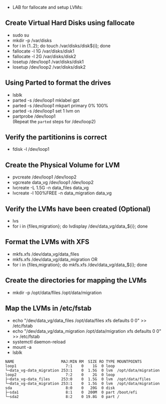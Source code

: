 * LAB for fallocate and setup LVMs:

## Create Virtual Hard Disks using fallocate
- sudo su
- mkdir -p /var/disks
- for i in {1..2}; do touch /var/disks/disk${i}; done
- fallocate -l 1G /var/disks/disk1
- fallocate -l 2G /var/disks/disk2
- losetup /dev/loop1 /var/disks/disk1
- losetup /dev/loop2 /var/disks/disk2

## Using Parted to format the drives
- lsblk
- parted -s /dev/loop1 mklabel gpt
- parted -s /dev/loop1 mkpart primary 0% 100%
- parted -s /dev/loop1 set 1 lvm on
- partprobe /dev/loop1 \
(Repeat the `parted` steps for /dev/loop2)

## Verify the partitionins is correct
- fdisk -l /dev/loop1

## Create the Physical Volume for LVM
- pvcreate /dev/loop1 /dev/loop2
- vgcreate data_vg /dev/loop1 /dev/loop2
- lvcreate -L 1.5G -n data_files data_vg
- lvcreate -l 100%FREE -n data_migration data_vg

## Verify the LVMs have been created (Optional)
- lvs
- for i in {files,migration}; do lvdisplay /dev/data_vg/data_${i}; done

## Format the LVMs with XFS
- mkfs.xfs /dev/data_vg/data_files
- mkfs.xfs /dev/data_vg/data_migration
OR
- for i in {files,migration}; do mkfs.xfs /dev/data_vg/data_${i}; done
  
## Create the directories for mapping the LVMs
- mkdir -p /opt/data/files /opt/data/migration

## Map the LVMs in /etc/fstab
- echo "/dev/data_vg/data_files     /opt/data/files      xfs       defaults 0 0" >> /etc/fstab
- echo "/dev/data_vg/data_migration     /opt/data/migration      xfs       defaults 0 0" >> /etc/fstab
- systemctl daemon-reload
- mount -a
- lsblk
```
NAME                     MAJ:MIN RM  SIZE RO TYPE MOUNTPOINTS
loop1                      7:1    0    1G  0 loop 
└─data_vg-data_migration 253:1    0  1.5G  0 lvm  /opt/data/migration
loop2                      7:2    0    2G  0 loop 
├─data_vg-data_files     253:0    0  1.5G  0 lvm  /opt/data/files
└─data_vg-data_migration 253:1    0  1.5G  0 lvm  /opt/data/migration
sda                        8:0    0   20G  0 disk 
├─sda1                     8:1    0  200M  0 part /boot/efi
└─sda2                     8:2    0 19.8G  0 part /
```
